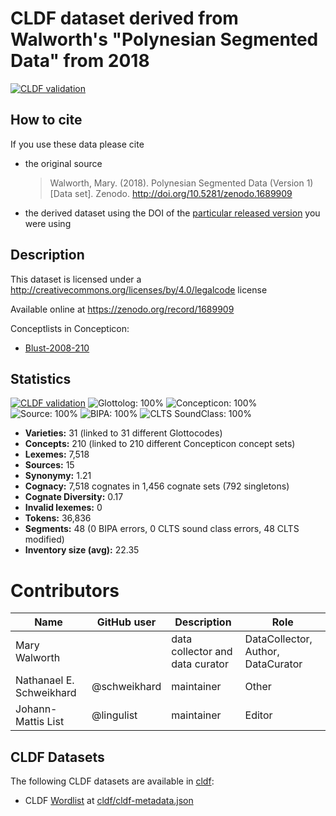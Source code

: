 # CLDF dataset derived from Walworth's "Polynesian Segmented Data" from 2018

[![CLDF validation](https://github.com/lexibank/walworthpolynesian/workflows/CLDF-validation/badge.svg)](https://github.com/lexibank/walworthpolynesian/actions?query=workflow%3ACLDF-validation)

## How to cite

If you use these data please cite
- the original source
  > Walworth, Mary. (2018). Polynesian Segmented Data (Version 1) [Data set]. Zenodo. http://doi.org/10.5281/zenodo.1689909
- the derived dataset using the DOI of the [particular released version](../../releases/) you were using

## Description


This dataset is licensed under a http://creativecommons.org/licenses/by/4.0/legalcode license

Available online at https://zenodo.org/record/1689909


Conceptlists in Concepticon:
- [Blust-2008-210](https://concepticon.clld.org/contributions/Blust-2008-210)
## Statistics


[![CLDF validation](https://github.com/lexibank/walworthpolynesian/workflows/CLDF-validation/badge.svg)](https://github.com/lexibank/walworthpolynesian/actions?query=workflow%3ACLDF-validation)
![Glottolog: 100%](https://img.shields.io/badge/Glottolog-100%25-brightgreen.svg "Glottolog: 100%")
![Concepticon: 100%](https://img.shields.io/badge/Concepticon-100%25-brightgreen.svg "Concepticon: 100%")
![Source: 100%](https://img.shields.io/badge/Source-100%25-brightgreen.svg "Source: 100%")
![BIPA: 100%](https://img.shields.io/badge/BIPA-100%25-brightgreen.svg "BIPA: 100%")
![CLTS SoundClass: 100%](https://img.shields.io/badge/CLTS%20SoundClass-100%25-brightgreen.svg "CLTS SoundClass: 100%")

- **Varieties:** 31 (linked to 31 different Glottocodes)
- **Concepts:** 210 (linked to 210 different Concepticon concept sets)
- **Lexemes:** 7,518
- **Sources:** 15
- **Synonymy:** 1.21
- **Cognacy:** 7,518 cognates in 1,456 cognate sets (792 singletons)
- **Cognate Diversity:** 0.17
- **Invalid lexemes:** 0
- **Tokens:** 36,836
- **Segments:** 48 (0 BIPA errors, 0 CLTS sound class errors, 48 CLTS modified)
- **Inventory size (avg):** 22.35

# Contributors

Name               | GitHub user | Description | Role
---                | ---         | --- | ---
Mary Walworth |  | data collector and data curator | DataCollector, Author, DataCurator
Nathanael E. Schweikhard | @schweikhard  | maintainer | Other
Johann-Mattis List | @lingulist | maintainer | Editor




## CLDF Datasets

The following CLDF datasets are available in [cldf](cldf):

- CLDF [Wordlist](https://github.com/cldf/cldf/tree/master/modules/Wordlist) at [cldf/cldf-metadata.json](cldf/cldf-metadata.json)